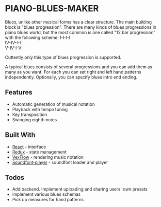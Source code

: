 # PIANO-BLUES-MAKER

Blues, unlike other musical forms has a clear structure. The main building block is "blues progression". There are many kinds of blues progressions in piano blues world, but the most common is one called "12 bar progression" with the following scheme:
I-I-I-I<br/>
IV-IV-I-I<br/>
V-IV-I-V<br/>

Cuttently only this type of blues progression is supported.

A typical blues consists of several progressions and you can add them as many as you want. For each you can set right and left hand patterns independently. Optionally, you can specify blues intro end ending. 

## Features

* Automatic generation of musical notation
* Playback with tempo tuning
* Key transposition 
* Swinging eighth notes

## Built With

* [React](https://github.com/facebook/react) - interface
* [Redux](https://redux.js.org/) - state management
* [VexFlow](https://github.com/0xfe/vexflow/) - rendering music notation
* [Soundfont-player](github.com/danigb/soundfont-player) - soundfont loader and player

## Todos

* Add backend. Implement uploading and sharing users' own presets
* Implement various blues schemas
* Pick up measures for hand patterns



